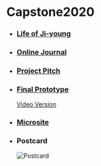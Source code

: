 # Capstone2020

* ### [Life of Ji-young](https://kikijinqili.github.io/Capstone2020/life-of-jiyoung/)
* ### [Online Journal](https://github.com/kikijinqili/Capstone2020/wiki/0-Contents)
* ### [Project Pitch](https://kikijinqili.github.io/Capstone2020/Deliverables/ProjectPitch.pdf)
* ### [Final Prototype](https://xd.adobe.com/view/b8a00a54-611f-4d58-7c4c-a69d58caf884-ce91/grid)
  [Video Version](https://youtu.be/XQ2NRR9s2tc)
* ### [Microsite](https://kikijinqili.github.io/Capstone2020/Microsite/)
* ### Postcard
  ![Postcard](https://kikijinqili.github.io/Capstone2020/Postcard.png)
